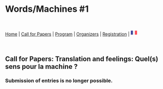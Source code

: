 # Words/Machines #1

<br>

[Home](https://motsmachines.github.io/2019/en) | [Call for Papers](https://motsmachines.github.io/2019/en/cfp) | [Program](https://motsmachines.github.io/2019/en/program) | [Organizers](https://motsmachines.github.io/2019/en/orga) | [Registration](https://motsmachines.github.io/2019/en/registration) | [<img src="FR.png" width="20">](https://motsmachines.github.io/2019/fr/cfp)

<br>


## Call for Papers: Translation and feelings: Quel(s) sens pour la machine ?

### Submission of entries is no longer possible.
